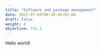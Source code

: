 ```yaml
---
title: "Software and package management"
date: 2023-07-04T08:39:45+02:00
draft: false
weight: 4
objective: 711.2
---
```

Hello world!
